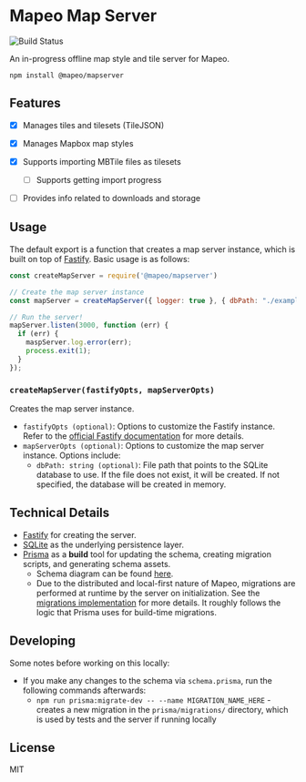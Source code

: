 # Mapeo Map Server

![Build Status](https://github.com/digidem/mapeo-mapserver/actions/workflows/node.yml/badge.svg)

An in-progress offline map style and tile server for Mapeo.

`npm install @mapeo/mapserver`

## Features

- [X] Manages tiles and tilesets (TileJSON)

- [X] Manages Mapbox map styles

- [X] Supports importing MBTile files as tilesets
  - [ ] Supports getting import progress

- [ ] Provides info related to downloads and storage


## Usage

The default export is a function that creates a map server instance, which is built on top of [Fastify](https://www.fastify.io/). Basic usage is as follows:

```js
const createMapServer = require('@mapeo/mapserver')

// Create the map server instance
const mapServer = createMapServer({ logger: true }, { dbPath: "./example.db" });

// Run the server!
mapServer.listen(3000, function (err) {
  if (err) {
    maspServer.log.error(err);
    process.exit(1);
  }
});
```

### `createMapServer(fastifyOpts, mapServerOpts)`

Creates the map server instance.

- `fastifyOpts (optional)`: Options to customize the Fastify instance. Refer to the [official Fastify documentation](https://www.fastify.io/docs/latest/Reference/Server/) for more details.
- `mapServerOpts (optional)`: Options to customize the map server instance. Options include:
  - `dbPath: string (optional)`: File path that points to the SQLite database to use. If the file does not exist, it will be created. If not specified, the database will be created in memory.

## Technical Details

- [Fastify](https://fastify.io/) for creating the server.
- [SQLite](https://sqlite.org/index.html) as the underlying persistence layer.
- [Prisma](https://www.prisma.io/) as a **build** tool for updating the schema, creating migration scripts, and generating schema assets.
  - Schema diagram can be found [here](/prisma/ERD.svg).
  - Due to the distributed and local-first nature of Mapeo, migrations are performed at runtime by the server on initialization. See the [migrations implementation](/src/lib/migrations.ts) for more details. It roughly follows the logic that Prisma uses for build-time migrations.

## Developing

Some notes before working on this locally:

- If you make any changes to the schema via `schema.prisma`, run the following commands afterwards:
  - `npm run prisma:migrate-dev -- --name MIGRATION_NAME_HERE` - creates a new migration in the `prisma/migrations/` directory, which is used by tests and the server if running locally

## License

MIT
